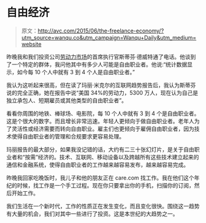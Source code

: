 # 自由经济

> 原文：<http://avc.com/2015/06/the-freelance-economy/?utm_source=wanqu.co&utm_campaign=Wanqu+Daily&utm_medium=website>

昨晚我和我们投资公司[劳动力市场](https://www.workmarket.com/)的首席执行官斯蒂芬·德威特通了电话。他谈到了一个特定的群体，我问他其中有多少人可能是自由职业者。他说:“统计数据显示，如今每 10 个人中就有 3 到 4 个人是自由职业者。”

我认为这听起来很高，但在读了玛丽·米克尔的互联网趋势报告后，我认为斯蒂芬说的完全正确，她在报告中说“美国 34%的劳动力，5300 万人，现在认为自己是独立承包人、短期雇员或其他类型的自由职业者”。

看看你周围的地铁、棒球场、电影院，每 10 个人中就有 3 到 4 个是自由职业者。这是个很大的数字。而且增长非常迅速。年轻人更倾向于做自由职业者。老年人为了灵活性或经济需要而转向自由职业。雇主们也更倾向于雇佣自由职业者，因为技术使得自由职业者的管理和合规要求更容易处理。

玛丽报告的最大部分，如果我没记错的话，大约有二三十张幻灯片，是关于自由职业者和“按需”经济的。技术、互联网、移动设备以及跨越所有这些技术建立起来的通信和金融系统，使得自由职业者的工作越来越容易发布，越来越容易完成。

昨晚我回家吃晚饭时，我儿子和他的朋友正在 care.com 找工作。我在他们这个年纪的时候，找工作是一个手工过程。现在你只要拿出你的手机，扫描你的订阅，然后开始工作。

我们生活在一个新时代，工作的性质正在发生变化，而且变化很快。围绕这一趋势有大量的机会，我们对其中一些进行了投资。这是本世纪的大趋势之一。